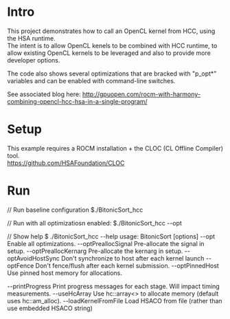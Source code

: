 # Intro

This project demonstrates how to call an OpenCL kernel from HCC, using the HSA runtime.  
The intent is to allow OpenCL kenels to be combined with HCC runtime, to allow 
existing OpenCL kernels to be leveraged and also to provide more developer options.

The code also shows several optimizations that are bracked with "p_opt\*" variables and
can be enabled with command-line switches.  

See associated blog here: http://gpuopen.com/rocm-with-harmony-combining-opencl-hcc-hsa-in-a-single-program/

# Setup
This example requires a ROCM installation + the CLOC (CL Offline Compiler) tool.  
https://github.com/HSAFoundation/CLOC



# Run
// Run baseline configuration
$./BitonicSort_hcc 

// Run with all optimizatiosn enabled:
$./BitonicSort_hcc --opt

// Show help
$ ./BitonicSort_hcc --help
usage: BitonicSort [options]
--opt                Enable all optimizations.
--optPreallocSignal  Pre-allocate the signal in setup.
--optPreallocKernarg Pre-allocate the kernarg in setup.
--optAvoidHostSync   Don't synchronize to host after each kernel launch
--optFence           Don't fence/flush after each kernel submission.
--optPinnedHost      Use pinned host memory for allocations.

--printProgress      Print progress messages for each stage.  Will impact timing measurements.
--useHcArray         Use hc::array<> to allocate memory (default uses hc::am_alloc).
--loadKernelFromFile Load HSACO from file (rather than use embedded HSACO string)



